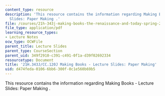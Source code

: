 ```yaml
---
content_type: resource
description: 'This resource contains the information regarding Making Books - Lecture
  Slides: Paper Making .'
file: /courses/21h-343j-making-books-the-renaissance-and-today-spring-2016/d474feda01066bb6300f0c1e560b69b5_MIT21H_343JS16_Paper.pdf
file_type: application/pdf
learning_resource_types:
- Lecture Notes
ocw_type: OCWFile
parent_title: Lecture Slides
parent_type: CourseSection
parent_uid: 349f2910-c391-c491-0f1a-d39f02692334
resourcetype: Document
title: '21H.343J/CC.120J Making Books - Lecture Slides: Paper Making'
uid: d474feda-0106-6bb6-300f-0c1e560b69b5
---
```

This resource contains the information regarding Making Books - Lecture Slides: Paper Making .


